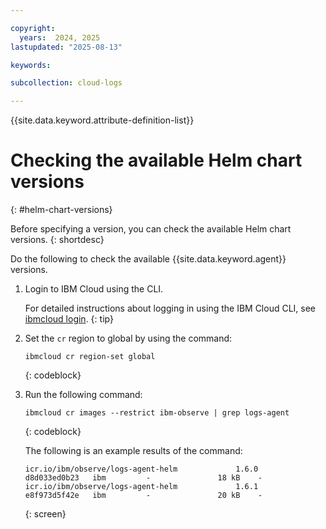 ```yaml
---

copyright:
  years:  2024, 2025
lastupdated: "2025-08-13"

keywords:

subcollection: cloud-logs

---
```


{{site.data.keyword.attribute-definition-list}}



# Checking the available Helm chart versions
{: #helm-chart-versions}

Before specifying a version, you can check the available Helm chart versions.
{: shortdesc}

Do the following to check the available {{site.data.keyword.agent}} versions.

1. Login to IBM Cloud using the CLI.

    For detailed instructions about logging in using the IBM Cloud CLI, see [ibmcloud login](/docs/cli?topic=cli-ibmcloud_cli#ibmcloud_login).
    {: tip}

2. Set the `cr` region to global by using the command:

    ```text
    ibmcloud cr region-set global
    ```
    {: codeblock}

3. Run the following command:

    ```text
    ibmcloud cr images --restrict ibm-observe | grep logs-agent
    ```
    {: codeblock}

    The following is an example results of the command:

    ```screen
    icr.io/ibm/observe/logs-agent-helm             1.6.0            d8d033ed0b23   ibm         -               18 kB    -
    icr.io/ibm/observe/logs-agent-helm             1.6.1            e8f973d5f42e   ibm         -               20 kB    -
    ```
    {: screen}
